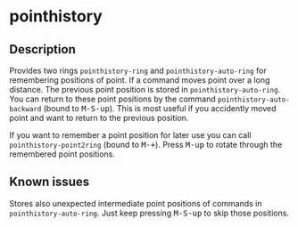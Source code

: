 # pointhistory

## Description
Provides two rings `pointhistory-ring` and `pointhistory-auto-ring`
for remembering positions of point.
If a command moves point over a long distance. The previous point position
is stored in `pointhistory-auto-ring`.
You can return to these point positions by the command `pointhistory-auto-backward` (bound to <kbd>M-S-up</kbd>).
This is most useful if you accidently moved point and want to return to the previous position.

If you want to remember a point position for later use you can call `pointhistory-point2ring` (bound to <kbd>M-+</kbd>).
Press <kbd>M-up</kbd> to rotate through the remembered point positions.

## Known issues

Stores also unexpected intermediate point positions of commands in `pointhistory-auto-ring`. Just keep pressing <kbd>M-S-up</kbd> to skip those positions.
